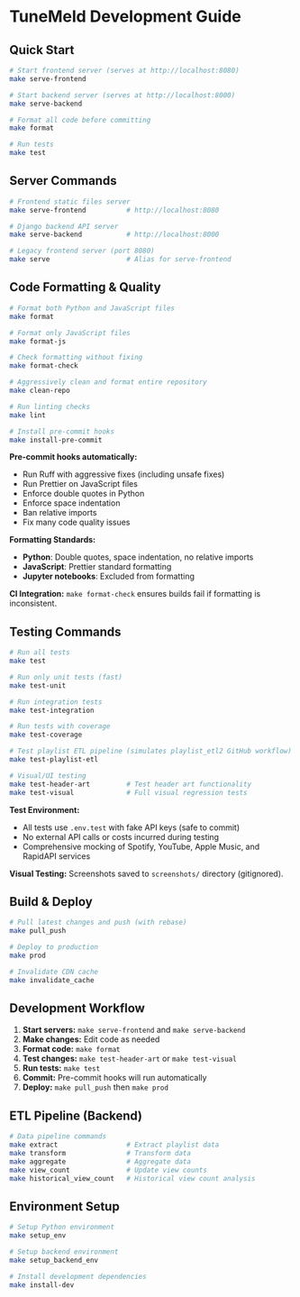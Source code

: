 # TuneMeld Development Guide

## Quick Start

```bash
# Start frontend server (serves at http://localhost:8080)
make serve-frontend

# Start backend server (serves at http://localhost:8000)
make serve-backend

# Format all code before committing
make format

# Run tests
make test
```

## Server Commands

```bash
# Frontend static files server
make serve-frontend          # http://localhost:8080

# Django backend API server
make serve-backend           # http://localhost:8000

# Legacy frontend server (port 8080)
make serve                   # Alias for serve-frontend
```

## Code Formatting & Quality

```bash
# Format both Python and JavaScript files
make format

# Format only JavaScript files
make format-js

# Check formatting without fixing
make format-check

# Aggressively clean and format entire repository
make clean-repo

# Run linting checks
make lint

# Install pre-commit hooks
make install-pre-commit
```

**Pre-commit hooks automatically:**

- Run Ruff with aggressive fixes (including unsafe fixes)
- Run Prettier on JavaScript files
- Enforce double quotes in Python
- Enforce space indentation
- Ban relative imports
- Fix many code quality issues

**Formatting Standards:**

- **Python**: Double quotes, space indentation, no relative imports
- **JavaScript**: Prettier standard formatting
- **Jupyter notebooks**: Excluded from formatting

**CI Integration:** `make format-check` ensures builds fail if formatting is inconsistent.

## Testing Commands

```bash
# Run all tests
make test

# Run only unit tests (fast)
make test-unit

# Run integration tests
make test-integration

# Run tests with coverage
make test-coverage

# Test playlist ETL pipeline (simulates playlist_etl2 GitHub workflow)
make test-playlist-etl

# Visual/UI testing
make test-header-art         # Test header art functionality
make test-visual             # Full visual regression tests
```

**Test Environment:**

- All tests use `.env.test` with fake API keys (safe to commit)
- No external API calls or costs incurred during testing
- Comprehensive mocking of Spotify, YouTube, Apple Music, and RapidAPI services

**Visual Testing:** Screenshots saved to `screenshots/` directory (gitignored).

## Build & Deploy

```bash
# Pull latest changes and push (with rebase)
make pull_push

# Deploy to production
make prod

# Invalidate CDN cache
make invalidate_cache
```

## Development Workflow

1. **Start servers:** `make serve-frontend` and `make serve-backend`
2. **Make changes:** Edit code as needed
3. **Format code:** `make format`
4. **Test changes:** `make test-header-art` or `make test-visual`
5. **Run tests:** `make test`
6. **Commit:** Pre-commit hooks will run automatically
7. **Deploy:** `make pull_push` then `make prod`

## ETL Pipeline (Backend)

```bash
# Data pipeline commands
make extract                 # Extract playlist data
make transform               # Transform data
make aggregate               # Aggregate data
make view_count              # Update view counts
make historical_view_count   # Historical view count analysis
```

## Environment Setup

```bash
# Setup Python environment
make setup_env

# Setup backend environment
make setup_backend_env

# Install development dependencies
make install-dev
```
